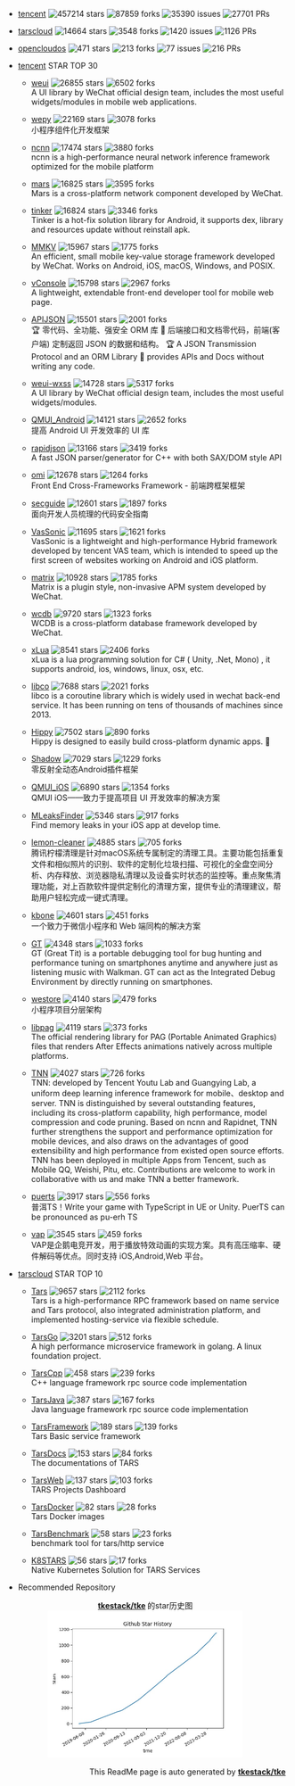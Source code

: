 
+ [tencent](https://github.com/tencent)
![457214 stars](https://img.shields.io/badge/Stars-457214-green)
![87859 forks](https://img.shields.io/badge/Forks-87859-green)
![35390 issues](https://img.shields.io/badge/Issues-35390-green)
![27701 PRs](https://img.shields.io/badge/PRs-27701-green)

+ [tarscloud](https://github.com/tarscloud)
![14664 stars](https://img.shields.io/badge/Stars-14664-green)
![3548 forks](https://img.shields.io/badge/Forks-3548-green)
![1420 issues](https://img.shields.io/badge/Issues-1420-green)
![1126 PRs](https://img.shields.io/badge/PRs-1126-green)

+ [opencloudos](https://github.com/opencloudos)
![471 stars](https://img.shields.io/badge/Stars-471-green)
![213 forks](https://img.shields.io/badge/Forks-213-green)
![77 issues](https://img.shields.io/badge/Issues-77-green)
![216 PRs](https://img.shields.io/badge/PRs-216-green)



+ [tencent](https://github.com/tencent) STAR TOP 30
    
    + [weui](https://github.com/tencent/weui) 
    ![26855 stars](https://img.shields.io/badge/Stars-26855-green)
    ![6502 forks](https://img.shields.io/badge/Forks-6502-green)  
    A UI library by WeChat official design team, includes the most useful widgets/modules in mobile web applications.
    
    + [wepy](https://github.com/tencent/wepy) 
    ![22169 stars](https://img.shields.io/badge/Stars-22169-green)
    ![3078 forks](https://img.shields.io/badge/Forks-3078-green)  
    小程序组件化开发框架
    
    + [ncnn](https://github.com/tencent/ncnn) 
    ![17474 stars](https://img.shields.io/badge/Stars-17474-green)
    ![3880 forks](https://img.shields.io/badge/Forks-3880-green)  
    ncnn is a high-performance neural network inference framework optimized for the mobile platform
    
    + [mars](https://github.com/tencent/mars) 
    ![16825 stars](https://img.shields.io/badge/Stars-16825-green)
    ![3595 forks](https://img.shields.io/badge/Forks-3595-green)  
    Mars is a cross-platform network component  developed by WeChat.
    
    + [tinker](https://github.com/tencent/tinker) 
    ![16824 stars](https://img.shields.io/badge/Stars-16824-green)
    ![3346 forks](https://img.shields.io/badge/Forks-3346-green)  
    Tinker is a hot-fix solution library for Android, it supports dex, library and resources update without reinstall apk.
    
    + [MMKV](https://github.com/tencent/MMKV) 
    ![15967 stars](https://img.shields.io/badge/Stars-15967-green)
    ![1775 forks](https://img.shields.io/badge/Forks-1775-green)  
    An efficient, small mobile key-value storage framework developed by WeChat. Works on Android, iOS, macOS, Windows, and POSIX.
    
    + [vConsole](https://github.com/tencent/vConsole) 
    ![15798 stars](https://img.shields.io/badge/Stars-15798-green)
    ![2967 forks](https://img.shields.io/badge/Forks-2967-green)  
    A lightweight, extendable front-end developer tool for mobile web page.
    
    + [APIJSON](https://github.com/tencent/APIJSON) 
    ![15501 stars](https://img.shields.io/badge/Stars-15501-green)
    ![2001 forks](https://img.shields.io/badge/Forks-2001-green)  
    🏆 零代码、全功能、强安全 ORM 库 🚀 后端接口和文档零代码，前端(客户端) 定制返回 JSON 的数据和结构。 🏆 A JSON Transmission Protocol and an ORM Library 🚀  provides APIs and Docs without writing any code.
    
    + [weui-wxss](https://github.com/tencent/weui-wxss) 
    ![14728 stars](https://img.shields.io/badge/Stars-14728-green)
    ![5317 forks](https://img.shields.io/badge/Forks-5317-green)  
    A UI library by WeChat official design team, includes the most useful widgets/modules.
    
    + [QMUI_Android](https://github.com/tencent/QMUI_Android) 
    ![14121 stars](https://img.shields.io/badge/Stars-14121-green)
    ![2652 forks](https://img.shields.io/badge/Forks-2652-green)  
    提高 Android UI 开发效率的 UI 库
    
    + [rapidjson](https://github.com/tencent/rapidjson) 
    ![13166 stars](https://img.shields.io/badge/Stars-13166-green)
    ![3419 forks](https://img.shields.io/badge/Forks-3419-green)  
    A fast JSON parser/generator for C++ with both SAX/DOM style API
    
    + [omi](https://github.com/tencent/omi) 
    ![12678 stars](https://img.shields.io/badge/Stars-12678-green)
    ![1264 forks](https://img.shields.io/badge/Forks-1264-green)  
     Front End Cross-Frameworks Framework - 前端跨框架框架
    
    + [secguide](https://github.com/tencent/secguide) 
    ![12601 stars](https://img.shields.io/badge/Stars-12601-green)
    ![1897 forks](https://img.shields.io/badge/Forks-1897-green)  
    面向开发人员梳理的代码安全指南
    
    + [VasSonic](https://github.com/tencent/VasSonic) 
    ![11695 stars](https://img.shields.io/badge/Stars-11695-green)
    ![1621 forks](https://img.shields.io/badge/Forks-1621-green)  
    VasSonic is a lightweight and high-performance Hybrid framework developed by tencent VAS team, which is intended to speed up the first screen of websites working on Android and iOS platform. 
    
    + [matrix](https://github.com/tencent/matrix) 
    ![10928 stars](https://img.shields.io/badge/Stars-10928-green)
    ![1785 forks](https://img.shields.io/badge/Forks-1785-green)  
    Matrix is a plugin style, non-invasive APM system developed by WeChat.
    
    + [wcdb](https://github.com/tencent/wcdb) 
    ![9720 stars](https://img.shields.io/badge/Stars-9720-green)
    ![1323 forks](https://img.shields.io/badge/Forks-1323-green)  
    WCDB is a cross-platform database framework developed by WeChat.
    
    + [xLua](https://github.com/tencent/xLua) 
    ![8541 stars](https://img.shields.io/badge/Stars-8541-green)
    ![2406 forks](https://img.shields.io/badge/Forks-2406-green)  
    xLua is a lua programming solution for  C# ( Unity, .Net, Mono) , it supports android, ios, windows, linux, osx, etc.
    
    + [libco](https://github.com/tencent/libco) 
    ![7688 stars](https://img.shields.io/badge/Stars-7688-green)
    ![2021 forks](https://img.shields.io/badge/Forks-2021-green)  
    libco is a coroutine library which is widely used in wechat  back-end service. It has been running on tens of thousands of machines since 2013.
    
    + [Hippy](https://github.com/tencent/Hippy) 
    ![7502 stars](https://img.shields.io/badge/Stars-7502-green)
    ![890 forks](https://img.shields.io/badge/Forks-890-green)  
    Hippy is designed to easily build cross-platform dynamic apps. 👏
    
    + [Shadow](https://github.com/tencent/Shadow) 
    ![7029 stars](https://img.shields.io/badge/Stars-7029-green)
    ![1229 forks](https://img.shields.io/badge/Forks-1229-green)  
    零反射全动态Android插件框架
    
    + [QMUI_iOS](https://github.com/tencent/QMUI_iOS) 
    ![6890 stars](https://img.shields.io/badge/Stars-6890-green)
    ![1354 forks](https://img.shields.io/badge/Forks-1354-green)  
    QMUI iOS——致力于提高项目 UI 开发效率的解决方案
    
    + [MLeaksFinder](https://github.com/tencent/MLeaksFinder) 
    ![5346 stars](https://img.shields.io/badge/Stars-5346-green)
    ![917 forks](https://img.shields.io/badge/Forks-917-green)  
    Find memory leaks in your iOS app at develop time.
    
    + [lemon-cleaner](https://github.com/tencent/lemon-cleaner) 
    ![4885 stars](https://img.shields.io/badge/Stars-4885-green)
    ![705 forks](https://img.shields.io/badge/Forks-705-green)  
    腾讯柠檬清理是针对macOS系统专属制定的清理工具。主要功能包括重复文件和相似照片的识别、软件的定制化垃圾扫描、可视化的全盘空间分析、内存释放、浏览器隐私清理以及设备实时状态的监控等。重点聚焦清理功能，对上百款软件提供定制化的清理方案，提供专业的清理建议，帮助用户轻松完成一键式清理。
    
    + [kbone](https://github.com/tencent/kbone) 
    ![4601 stars](https://img.shields.io/badge/Stars-4601-green)
    ![451 forks](https://img.shields.io/badge/Forks-451-green)  
    一个致力于微信小程序和 Web 端同构的解决方案
    
    + [GT](https://github.com/tencent/GT) 
    ![4348 stars](https://img.shields.io/badge/Stars-4348-green)
    ![1033 forks](https://img.shields.io/badge/Forks-1033-green)  
    GT (Great Tit) is a portable debugging tool for bug hunting and performance tuning on smartphones anytime and anywhere just as listening music with Walkman. GT can act as the Integrated Debug Environment by directly running on smartphones.
    
    + [westore](https://github.com/tencent/westore) 
    ![4140 stars](https://img.shields.io/badge/Stars-4140-green)
    ![479 forks](https://img.shields.io/badge/Forks-479-green)  
    小程序项目分层架构
    
    + [libpag](https://github.com/tencent/libpag) 
    ![4119 stars](https://img.shields.io/badge/Stars-4119-green)
    ![373 forks](https://img.shields.io/badge/Forks-373-green)  
    The official rendering library for PAG (Portable Animated Graphics) files that renders After Effects animations natively across multiple platforms.
    
    + [TNN](https://github.com/tencent/TNN) 
    ![4027 stars](https://img.shields.io/badge/Stars-4027-green)
    ![726 forks](https://img.shields.io/badge/Forks-726-green)  
    TNN: developed by Tencent Youtu Lab and Guangying Lab, a uniform deep learning inference framework for mobile、desktop and server. TNN is distinguished by several outstanding features, including its cross-platform capability, high performance, model compression and code pruning. Based on ncnn and Rapidnet, TNN further strengthens the support and performance optimization for mobile devices, and also draws on the advantages of good extensibility and high performance from existed open source efforts. TNN has been deployed in multiple Apps from Tencent, such as Mobile QQ, Weishi, Pitu, etc. Contributions are welcome to work in collaborative with us and make TNN a better framework. 
    
    + [puerts](https://github.com/tencent/puerts) 
    ![3917 stars](https://img.shields.io/badge/Stars-3917-green)
    ![556 forks](https://img.shields.io/badge/Forks-556-green)  
    普洱TS！Write your game with TypeScript in UE or Unity. PuerTS can be pronounced as pu-erh TS
    
    + [vap](https://github.com/tencent/vap) 
    ![3545 stars](https://img.shields.io/badge/Stars-3545-green)
    ![459 forks](https://img.shields.io/badge/Forks-459-green)  
    VAP是企鹅电竞开发，用于播放特效动画的实现方案。具有高压缩率、硬件解码等优点。同时支持 iOS,Android,Web 平台。
    

+ [tarscloud](https://github.com/tarscloud) STAR TOP 10
    
    + [Tars](https://github.com/tarscloud/Tars) 
    ![9657 stars](https://img.shields.io/badge/Stars-9657-green)
    ![2112 forks](https://img.shields.io/badge/Forks-2112-green)  
    Tars is a high-performance RPC framework based on name service and Tars protocol, also integrated administration platform, and implemented hosting-service via flexible schedule.
    
    + [TarsGo](https://github.com/tarscloud/TarsGo) 
    ![3201 stars](https://img.shields.io/badge/Stars-3201-green)
    ![512 forks](https://img.shields.io/badge/Forks-512-green)  
    A  high performance microservice  framework  in golang. A linux foundation project.
    
    + [TarsCpp](https://github.com/tarscloud/TarsCpp) 
    ![458 stars](https://img.shields.io/badge/Stars-458-green)
    ![239 forks](https://img.shields.io/badge/Forks-239-green)  
    C++ language framework rpc source code implementation
    
    + [TarsJava](https://github.com/tarscloud/TarsJava) 
    ![387 stars](https://img.shields.io/badge/Stars-387-green)
    ![167 forks](https://img.shields.io/badge/Forks-167-green)  
    Java language framework rpc source code implementation
    
    + [TarsFramework](https://github.com/tarscloud/TarsFramework) 
    ![189 stars](https://img.shields.io/badge/Stars-189-green)
    ![139 forks](https://img.shields.io/badge/Forks-139-green)  
    Tars Basic service framework
    
    + [TarsDocs](https://github.com/tarscloud/TarsDocs) 
    ![153 stars](https://img.shields.io/badge/Stars-153-green)
    ![84 forks](https://img.shields.io/badge/Forks-84-green)  
    The documentations of TARS
    
    + [TarsWeb](https://github.com/tarscloud/TarsWeb) 
    ![137 stars](https://img.shields.io/badge/Stars-137-green)
    ![103 forks](https://img.shields.io/badge/Forks-103-green)  
    TARS Projects Dashboard
    
    + [TarsDocker](https://github.com/tarscloud/TarsDocker) 
    ![82 stars](https://img.shields.io/badge/Stars-82-green)
    ![28 forks](https://img.shields.io/badge/Forks-28-green)  
    Tars Docker  images
    
    + [TarsBenchmark](https://github.com/tarscloud/TarsBenchmark) 
    ![58 stars](https://img.shields.io/badge/Stars-58-green)
    ![23 forks](https://img.shields.io/badge/Forks-23-green)  
    benchmark tool for tars/http service
    
    + [K8STARS](https://github.com/tarscloud/K8STARS) 
    ![56 stars](https://img.shields.io/badge/Stars-56-green)
    ![17 forks](https://img.shields.io/badge/Forks-17-green)  
    Native Kubernetes  Solution for TARS Services
    


+ Recommended Repository  
<p align="center">
      <strong>
        <a href="https://github.com/tkestack/tke" target="_blank">tkestack/tke</a>
      </strong>  的star历史图
  <br>
  <img src="https://raw.githubusercontent.com/ButterAndButterfly/GithubTools/master/data/stars_history.jpg" width="350px"></img>    
</p>

<p align="right">
      This ReadMe page is auto generated by 
      <strong>
        <a href="https://github.com/tkestack/tke" target="_blank">tkestack/tke</a><br>
      </strong>   
</p>